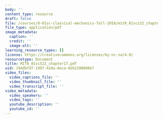 ```yaml
---
body: ''
content_type: resource
draft: false
file: /courses/8-01sc-classical-mechanics-fall-2016/mit8_01scs22_chapter17.pdf
file_type: application/pdf
image_metadata:
  caption: ''
  credit: ''
  image-alt: ''
learning_resource_types: []
license: https://creativecommons.org/licenses/by-nc-sa/4.0/
resourcetype: Document
title: MIT8_01scS22_chapter17.pdf
uid: 194dbfdf-1997-42da-8eca-02b2200060e7
video_files:
  video_captions_file: ''
  video_thumbnail_file: ''
  video_transcript_file: ''
video_metadata:
  video_speakers: ''
  video_tags: ''
  youtube_description: ''
  youtube_id: ''
---
```


